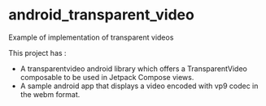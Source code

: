 # android_transparent_video
Example of implementation of transparent videos

This project has :
 - A transparentvideo android library which offers a TransparentVideo composable to be used in Jetpack Compose views.
 - A sample android app that displays a video encoded with vp9 codec in the webm format.
